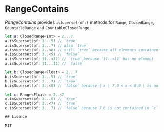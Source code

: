 # RangeContains

_RangeContains_ provides `isSuperset(of:)` methods for `Range`, `ClosedRange`, `CountableRange` and `CountableClosedRange`.

```swift
let a: ClosedRange<Int> = 2...7
a.isSuperset(of: 3...5) // `true`
a.isSuperset(of: 3...7) // also `true`
a.isSuperset(of: 3..<8) // still `true` because all elements contained in `3..<8` are also in `a`
a.isSuperset(of: 3..<9) // `false`
a.isSuperset(of: 11..<11) // `true` because `11..<11` has no element
a.isSuperset(of: 11...11) // `false`

let b: ClosedRange<Float> = 2...7
b.isSuperset(of: 3...5) // `true`
b.isSuperset(of: 3...7) // `true`
b.isSuperset(of: 3..<8) // `false` because { x | 7.0 < x < 8.0 } is not contained in `b`

let c: Range<Float> = 2..<7
c.isSuperset(of: 3...5) // `true`
c.isSuperset(of: 3..<7) // `true`
c.isSuperset(of: 3...7) // `false` because 7.0 is not contained in `c`

## Lisence

MIT
